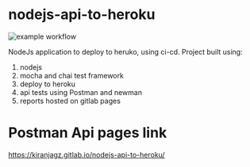 # nodejs-api-to-heroku

![example workflow](https://github.com/kiranjagz/nodejs-api-to-heroku/actions/workflows/node.js.yml/badge.svg)

NodeJs application to deploy to heruko, using ci-cd.
Project built using: 

1. nodejs
2. mocha and chai test framework
3. deploy to heroku
4. api tests using Postman and newman
5. reports hosted on gitlab pages

# Postman Api pages link

https://kiranjagz.gitlab.io/nodejs-api-to-heroku/
